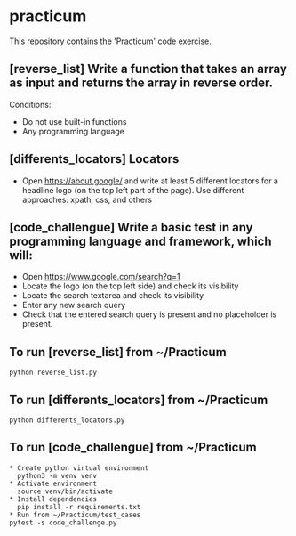 # practicum

This repository contains the 'Practicum' code exercise.

## [reverse_list] Write a function that takes an array as input and returns the array in reverse order.
Conditions:
* Do not use built-in functions
* Any programming language

## [differents_locators] Locators
  * Open https://about.google/ and write at least 5 different locators for a headline logo (on the top left part of the page). Use different approaches: xpath, css, and others

## [code_challengue] Write a basic test in any programming language and framework, which will:
  * Open https://www.google.com/search?q=1
  * Locate the logo (on the top left side) and check its visibility
  * Locate the search textarea and check its visibility
  * Enter any new search query
  * Check that the entered search query is present and no placeholder is present.

## To run [reverse_list] from ~/Practicum
    python reverse_list.py

## To run [differents_locators] from ~/Practicum
    python differents_locators.py

## To run [code_challengue] from ~/Practicum
    * Create python virtual environment
      python3 -m venv venv
    * Activate environment
      source venv/bin/activate
    * Install dependencies
      pip install -r requirements.txt
    * Run from ~/Practicum/test_cases
    pytest -s code_challenge.py




      
